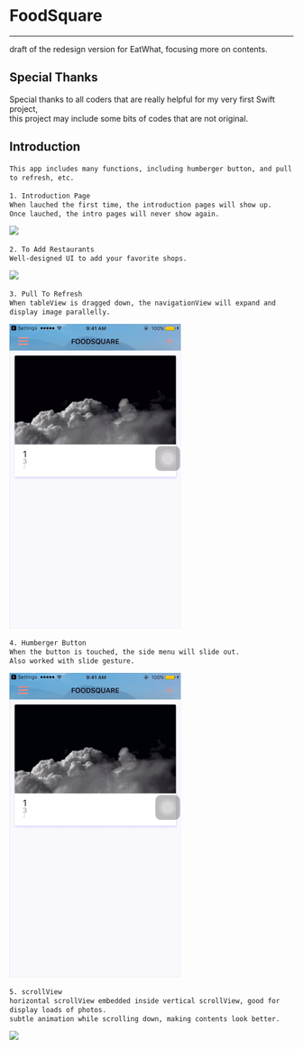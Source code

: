 # FoodSquare
------------

draft of the redesign version for EatWhat, focusing more on contents.


Special Thanks
--------------

Special thanks to all coders that are really helpful for my very first Swift project, 
<br>this project may include some bits of  codes that are not original.



Introduction
------------

    This app includes many functions, including humberger button, and pull to refresh, etc.
    
    1. Introduction Page
    When lauched the first time, the introduction pages will show up. 
    Once lauched, the intro pages will never show again.

![](https://github.com/Fani1996/FoodSquare/raw/master/FoodSqaure/gif/introPage.gif)
    
    
    2. To Add Restaurants
    Well-designed UI to add your favorite shops.
    
![](https://github.com/Fani1996/FoodSquare/raw/master/FoodSqaure/gif/add.gif)
    
    
    3. Pull To Refresh
    When tableView is dragged down, the navigationView will expand and display image parallelly.
    
![](https://github.com/Fani1996/FoodSquare/raw/master/FoodSqaure/gif/pullToRefresh.gif)
    
    
    4. Humberger Button
    When the button is touched, the side menu will slide out.
    Also worked with slide gesture.
    
![](https://github.com/Fani1996/FoodSquare/raw/master/FoodSqaure/gif/humbergerButton.gif)
    
    5. scrollView
    horizontal scrollView embedded inside vertical scrollView, good for display loads of photos.
    subtle animation while scrolling down, making contents look better.

![](https://github.com/Fani1996/FoodSquare/raw/master/FoodSqaure/gif/scrollView.gif)
